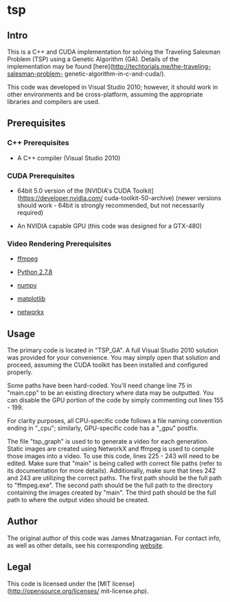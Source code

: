 # tsp
## Intro
This is a C++ and CUDA implementation for solving the Traveling Salesman
Problem (TSP) using a Genetic Algorithm (GA). Details of the implementation
may be found [here](http://techtorials.me/the-traveling-salesman-problem-
genetic-algorithm-in-c-and-cuda/).

This code was developed in Visual Studio 2010; however, it should work in other
environments and be cross-platform, assuming the appropriate libraries and
compilers are used.

## Prerequisites
### C++ Prerequisites
- A C++ compiler (Visual Studio 2010)

### CUDA Prerequisites
- 64bit 5.0 version of the [NVIDIA's CUDA Toolkit](https://developer.nvidia.com/
cuda-toolkit-50-archive) (newer versions should work - 64bit is strongly
recommended, but not necessarily required)

- An NVIDIA capable GPU (this code was designed for a GTX-480)

### Video Rendering Prerequisites
- [ffmpeg](https://www.ffmpeg.org/download.html)

- [Python 2.7.8](https://www.python.org/download/releases/2.7.8/)

- [numpy](http://www.numpy.org/)

- [matplotlib](http://matplotlib.org/)

- [networkx](https://networkx.github.io/)

## Usage
The primary code is located in "TSP_GA". A full Visual Studio 2010 solution was
provided for your convenience. You may simply open that solution and proceed,
assuming the CUDA toolkit has been installed and configured properly.

Some paths have been hard-coded. You'll need change line 75 in "main.cpp" to be
an existing directory where data may be outputted. You can disable the GPU
portion of the code by simply commenting out lines 155 - 199.

For clarity purposes, all CPU-specific code follows a file naming convention
ending in "_cpu"; similarly, GPU-specific code has a "_gpu" postfix.

The file "tsp_graph" is used to to generate a video for each generation. Static
images are created using NetworkX and ffmpeg is used to compile those images
into a video. To use this code, lines 225 - 243 will need to be edited. Make
sure that "main" is being called with correct file paths (refer to its
documentation for more details). Additionally, make sure that lines 242 and 243
are utilizing the correct paths. The first path should be the full path to
"ffmpeg.exe". The second path should be the full path to the directory
containing the images created by "main". The third path should be the full path
to where the output video should be created.
## Author
The original author of this code was James Mnatzaganian. For contact info, as
well as other details, see his corresponding [website](http://techtorials.me).
## Legal
This code is licensed under the [MIT license](http://opensource.org/licenses/
mit-license.php).